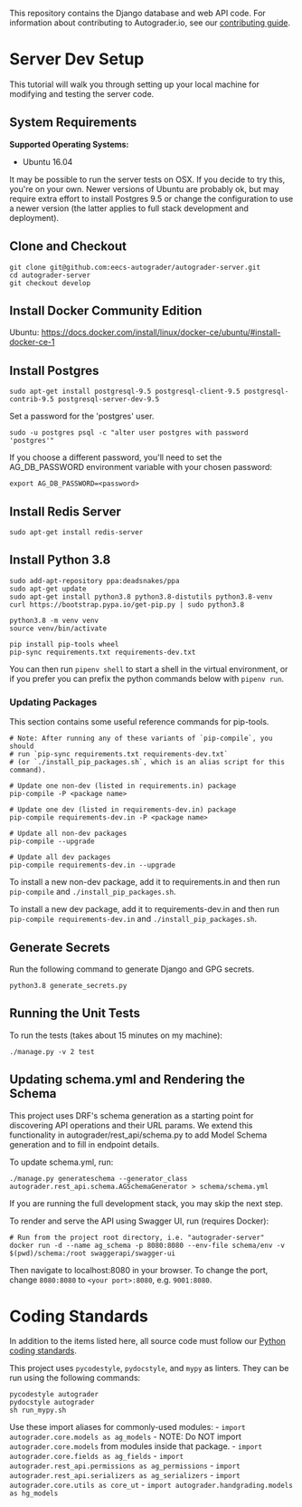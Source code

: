 This repository contains the Django database and web API code.
For information about contributing to Autograder.io, see our
[contributing guide](https://github.com/eecs-autograder/autograder.io/blob/master/CONTRIBUTING.md).

# Server Dev Setup

This tutorial will walk you through setting up your local machine for modifying
and testing the server code.

## System Requirements

**Supported Operating Systems:**
- Ubuntu 16.04

It may be possible to run the server tests on OSX.
If you decide to try this, you're on your own.
Newer versions of Ubuntu are probably ok, but may require extra effort to
install Postgres 9.5 or change the configuration to use a newer version
(the latter applies to full stack development and deployment).

## Clone and Checkout
```
git clone git@github.com:eecs-autograder/autograder-server.git
cd autograder-server
git checkout develop
```

## Install Docker Community Edition
Ubuntu: https://docs.docker.com/install/linux/docker-ce/ubuntu/#install-docker-ce-1

## Install Postgres
```
sudo apt-get install postgresql-9.5 postgresql-client-9.5 postgresql-contrib-9.5 postgresql-server-dev-9.5
```
Set a password for the 'postgres' user.
```
sudo -u postgres psql -c "alter user postgres with password 'postgres'"
```
If you choose a different password, you'll need to set the AG_DB_PASSWORD
environment variable with your chosen password:
```
export AG_DB_PASSWORD=<password>
```

## Install Redis Server
```
sudo apt-get install redis-server
```

## Install Python 3.8
```
sudo add-apt-repository ppa:deadsnakes/ppa
sudo apt-get update
sudo apt-get install python3.8 python3.8-distutils python3.8-venv
curl https://bootstrap.pypa.io/get-pip.py | sudo python3.8

python3.8 -m venv venv
source venv/bin/activate

pip install pip-tools wheel
pip-sync requirements.txt requirements-dev.txt
```

You can then run `pipenv shell` to start a shell in the virtual environment,
or if you prefer you can prefix the python commands below with `pipenv run`.

### Updating Packages
This section contains some useful reference commands for pip-tools.
```
# Note: After running any of these variants of `pip-compile`, you should
# run `pip-sync requirements.txt requirements-dev.txt`
# (or `./install_pip_packages.sh`, which is an alias script for this command).

# Update one non-dev (listed in requirements.in) package
pip-compile -P <package name>

# Update one dev (listed in requirements-dev.in) package
pip-compile requirements-dev.in -P <package name>

# Update all non-dev packages
pip-compile --upgrade

# Update all dev packages
pip-compile requirements-dev.in --upgrade
```

To install a new non-dev package, add it to requirements.in and then run
`pip-compile` and `./install_pip_packages.sh`.

To install a new dev package, add it to requirements-dev.in and then run
`pip-compile requirements-dev.in` and `./install_pip_packages.sh`.

## Generate Secrets
Run the following command to generate Django and GPG secrets.
```
python3.8 generate_secrets.py
```

## Running the Unit Tests
To run the tests (takes about 15 minutes on my machine):
```
./manage.py -v 2 test
```

## Updating schema.yml and Rendering the Schema
This project uses DRF's schema generation as a starting point for discovering
API operations and their URL params. We extend this functionality in
autograder/rest_api/schema.py to add Model Schema generation and to fill in
endpoint details.

To update schema.yml, run:
```
./manage.py generateschema --generator_class autograder.rest_api.schema.AGSchemaGenerator > schema/schema.yml
```

If you are running the full development stack, you may skip the next step.

To render and serve the API using Swagger UI, run (requires Docker):
```
# Run from the project root directory, i.e. "autograder-server"
docker run -d --name ag_schema -p 8080:8080 --env-file schema/env -v $(pwd)/schema:/root swaggerapi/swagger-ui
```
Then navigate to localhost:8080 in your browser. To change the port, change `8080:8080` to `<your port>:8080`, e.g. `9001:8080`.

# Coding Standards
In addition to the items listed here, all source code must follow our
[Python coding standards](https://github.com/eecs-autograder/autograder.io/blob/master/coding_standards_python.md).

This project uses `pycodestyle`, `pydocstyle`, and `mypy` as linters. They can
be run using the following commands:
```
pycodestyle autograder
pydocstyle autograder
sh run_mypy.sh
```

Use these import aliases for commonly-used modules:
    - `import autograder.core.models as ag_models`
        - NOTE: Do NOT import `autograder.core.models` from modules inside
        that package.
    - `import autograder.core.fields as ag_fields`
    - `import autograder.rest_api.permissions as ag_permissions`
    - `import autograder.rest_api.serializers as ag_serializers`
    - `import autograder.core.utils as core_ut`
    - `import autograder.handgrading.models as hg_models`
